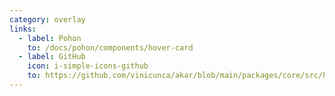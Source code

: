 ```yaml
---
category: overlay
links:
  - label: Pohon
    to: /docs/pohon/components/hover-card
  - label: GitHub
    icon: i-simple-icons-github
    to: https://github.com/vinicunca/akar/blob/main/packages/core/src/hover-card/index.ts
---
```


